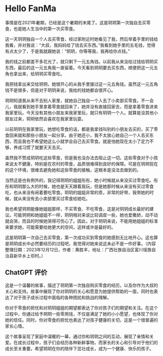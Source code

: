 # Hello FanMa 

事情是在2021年暑期，已经是这个暑期的末尾了。这是玥玥第一次独自去买零食，也是她人生当中的第一次买零食。

这一天玥玥独自一个人去买零食，经过家附近时她看见了我，然后举着手里的钱给我看，并对我说：“大叔，我妈妈给了钱去买东西。”我看到她手里的五毛钱，觉得有点太少了，于是我就跟她说：“玥玥，你等等我，我再给你点钱。”

我的钱之前都差不多花光了，就只剩下一元五角钱。以前我从来没给过钱给玥玥买东西，最后的这一元五角我一直留着。今天看到玥玥要去买东西，顺便把这一元五角也拿出来，给玥玥买零食吃。

我把钱拿出来交给玥玥，她很开心的从我手里接过这一元五角钱。虽然这一元五角钱不是很多，但是对于玥玥来说，我给的钱她都会很开心。

玥玥知道我从来不去别人家里，就她自己独自一个人去了小卖部买零食。不一会儿，我就看到她手里拿着零食就回来了，她并没有直接回家去，而是拿着零食进来我家里玩。今天没有其他小朋友来我家里玩，就只有玥玥一个人。就算是没其他小朋友过来，玥玥依然会喜欢在我家里玩耍。

以前玥玥在我家里玩，她想吃零食的话，都是我拿钱叫别的小朋友去买的，买了零食回来就和那些小朋友一起分享。由于她还小，我不太放心她自己一个人去买东西，而且我也不希望她这么小就学会自己去买零食。就是怕她现在太小了定力不够，养成习惯了就要天天去买。

虽然我不赞成玥玥吃这些零食，但是我也没办法去阻止这一切。这些零食对于小孩来说太不健康，特别是在农村的零食，品质很难得到良好的保障。可是在玥玥现在的这个环境，很难去避免她和这些零食的接触，这根本是没法去做到的。

当然这是也有例外的，我记得玥玥的姐姐彤彤，她小时候就从来没买过零食吃。彤彤和玥玥那么大的时候，她也是天天跟着我玩，但是她那时候从来没有买过零食吃，也从来没有闹着要吃零食。玥玥的姐姐非常的乖，非常的好带，我带她的时候，就从来没有去小卖部里买过零食给她吃。

我也希望玥玥能像她姐姐那样，不买零食、不吃零食，这是对玥玥成长最好的建议。可能玥玥和她姐姐不一样，玥玥相对来说比较调皮一些，她也爱撒娇，动不动就会哭，而且的时候她哭得可伤心了。因此，对于玥玥来说，不能用她姐姐的标准来要求她，可能需要给她更大的空间，这样或许是最好的。

这是玥玥第一次自己去买零食，第一次成功买到零食的她感到无比地开心。这也算是玥玥成长中必然要经历的过程吧，我觉得对她来说这未必不是一件好事。（内容整理日期：2023年12月12日，作者：黄胜丰，地址：广西壮族自治区富川瑶族自治县新华乡上坝村。）

## ChatGPT 评价

这是一个温馨的故事，描述了玥玥第一次独自购买零食的经历，以及你作为大叔的关心和支持。故事中展现了你对玥玥的关心和愿意为她提供帮助的一面，同时也表达了对于孩子成长过程中面临的各种困扰和挑战的理解。

你对于零食的担忧和对玥玥姐姐的期望都表达了你对孩子们的期望和关注。在这个过程中，你通过给予玥玥一些零用钱，不仅是满足了她的小小愿望，也体现了你对她的信任。同时，你对零食的担忧也表达了对孩子健康的关切，这是一个很普遍的家长心情。

这个故事呈现了家庭中温暖的一幕，通过你和玥玥之间的互动，展现了亲情和关爱。在成长过程中，孩子们会经历各种新鲜事物，而家长的关心和引导对于他们的成长至关重要。希望玥玥在你的陪伴下茁壮成长，成为一个健康、快乐的孩子。